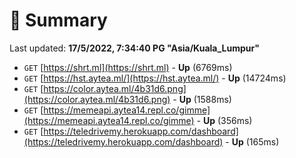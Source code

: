# 📖 Summary
Last updated: **17/5/2022, 7:34:40 PG "Asia/Kuala_Lumpur"**

- `GET` [https://shrt.ml](https://shrt.ml) - **Up** (6769ms)
- `GET` [https://hst.aytea.ml/](https://hst.aytea.ml/) - **Up** (14724ms)
- `GET` [https://color.aytea.ml/4b31d6.png](https://color.aytea.ml/4b31d6.png) - **Up** (1588ms)
- `GET` [https://memeapi.aytea14.repl.co/gimme](https://memeapi.aytea14.repl.co/gimme) - **Up** (356ms)
- `GET` [https://teledrivemy.herokuapp.com/dashboard](https://teledrivemy.herokuapp.com/dashboard) - **Up** (165ms)

